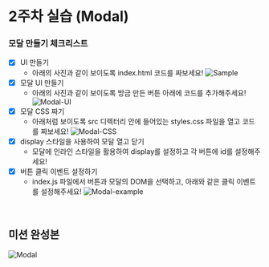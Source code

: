 # 2주차 실습 (Modal)

### 모달 만들기 체크리스트

- [x] UI 만들기
  - 아래의 사진과 같이 보이도록 index.html 코드를 짜보세요!
    ![Sample](https://github.com/haesa/React-basic/assets/34948133/44dd9959-b480-4a6e-b63a-ce61db7ab45a)
- [x] 모달 UI 만들기
  - 아래의 사진과 같이 보이도록 방금 만든 버튼 아래에 코드를 추가해주세요!
    ![Modal-UI](https://github.com/haesa/React-basic/assets/34948133/ff50ccf9-33fb-49b6-8546-9e7d70135c0a)
- [x] 모달 CSS 짜기
  - 아래처럼 보이도록 src 디렉터리 안에 들어있는 styles.css 파일을 열고 코드를 짜보세요!
    ![Modal-CSS](https://github.com/haesa/React-basic/assets/34948133/78693cac-df5d-4764-9e7f-0c68b6ca1a5b)
- [x] display 스타일을 사용하여 모달 열고 닫기
  - 모달에 인라인 스타일을 활용하여 display를 설정하고 각 버튼에 id를 설정해주세요!
- [x] 버튼 클릭 이벤트 설정하기
  - index.js 파일에서 버튼과 모달의 DOM을 선택하고, 아래와 같은 클릭 이벤트를 설정해주세요!
    ![Modal-example](https://github.com/haesa/React-basic/assets/34948133/13364676-2750-4609-8ea0-11ff4462cbbb)

<br>

## 미션 완성본

![Modal](https://github.com/haesa/React-basic/assets/34948133/06a39a55-726b-4578-ac1f-395f21939ca4)

